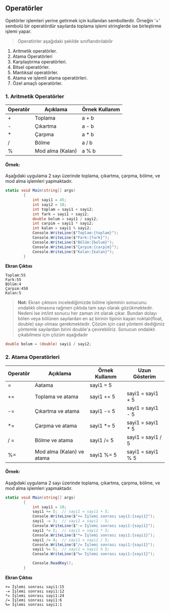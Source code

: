 ## Operatörler
Opetörler işlemleri yerine getirmek için kullanılan sembollerdir. Örneğin '+' sembolü bir operatördür sayılarda toplama işlemi stringlerde ise birleştirme işlemi yapar.
> Operatörler aşağıdaki şekilde sınıflandırılabilir

1. Aritmetik operatörler.
2. Atama Operatörleri
3. Karşılaştırma operatörleri.
4. Bitsel operatörler.
5. Mantıksal operatörler.
6. Atama ve işlemli atama operatörleri.
7. Özel amaçlı operatörler.

### 1. Aritmetik Operatörler

| Operatör| Açıklama 	        | Örnek Kullanım  |   
|---	  |---	                |---	        |
|   +	  |   Toplama 	        |  a + b 	        |
|   -	  |   Çıkartma	        |   a - b	        | 
|   *	  |   Çarpma	        |   a * b	        |   
|   /	  |   Bölme	        |   a / b	        |   	
|   %	  |   Mod alma (Kalan)  |   a % b	|

#### Örnek:
Aşağıdaki uygulama 2 sayı üzerinde toplama, çıkartma, çarpma, bölme, ve mod alma işlemleri yapmaktadır.
```csharp
static void Main(string[] args)
        {
            int sayi1 = 45;
            int sayi2 = 10;
            int toplam = sayi1 + sayi2;
            int fark = sayi1 + sayi2;
            double bolum = sayi1 / sayi2;
            int carpim = sayi1 * sayi2;
            int kalan = sayi1 % sayi2;
            Console.WriteLine($"Toplam:{toplam}");
            Console.WriteLine($"Fark:{fark}");
            Console.WriteLine($"Bölüm:{bolum}");
            Console.WriteLine($"Çarpım:{carpim}");
            Console.WriteLine($"Kalan:{kalan}");
        }
```
**Ekran Çıktısı**
```
Toplam:55
Fark:55
Bölüm:4
Çarpım:450
Kalan:5
```
>  **Not:** Ekran çıktısını incelediğimizde bölme işleminin sonucunu ondalıklı olmasına rağmen çıktıda tam sayı olarak gözükmektedir. Nedeni ise int/int sonucu her zaman int olarak çıkar. Bundan dolayı bölen veya bölünen sayılardan en az birinin tipinin kayan noktalı(float, double) sayı olması gerekmektedir. Çözüm için cast yöntemi dediğimiz yöntemle sayılardan birini double'a çevirebiliriz. 
>  Sonucun ondalıklı çıkabilmesi için çözüm aşağıdadır 
```csharp
double bolum = (double) sayi1 / sayi2;
```
### 2. Atama Operatörleri

| Operatör| Açıklama 	        | Örnek Kullanım  |   Uzun Gösterim |
|---	  |---	                |---	|---
|   =	  |   Aatama        |  sayi1 = 5  | |
|   +=	  |   Toplama ve atama        |  sayi1 += 5  | sayi1 = sayi1 + 5 |
|   -=	  |   Çıkartma ve atama	        |   sayi1 -= 5 	        | sayi1 = sayi1 - 5 |
|   \*=	  |   Çarpma ve atama	        |   sayi1 \*= 5 	        | sayi1 = sayi1 * 5 |  
|   / =	  |   Bölme ve atama	         |   sayi1 /= 5 	        |  sayi1 = sayi1 / 5 | 	
|   %=	  |   Mod alma (Kalan) ve atama  |   sayi1 %= 5 	|sayi1 = sayi1 % 5 |

#### Örnek:
Aşağıdaki uygulama 2 sayı üzerinde toplama, çıkartma, çarpma, bölme, ve mod alma işlemleri yapmaktadır.
```csharp
static void Main(string[] args)
        {
            int sayi1 = 10;
            sayi1 += 5;  // sayi1 = sayi1 + 5;
            Console.WriteLine($"+= İşlemi sonrası sayi1:{sayi1}");
            sayi1 -= 3;  // sayi1 = sayi1 - 5;
            Console.WriteLine($"-= İşlemi sonrası sayi1:{sayi1}");
            sayi1 *= 2;  // sayi1 = sayi1 * 5;
            Console.WriteLine($"*= İşlemi sonrası sayi1:{sayi1}");
            sayi1 /= 4;  // sayi1 = sayi1 / 5;
            Console.WriteLine($"/= İşlemi sonrası sayi1:{sayi1}");
            sayi1 %= 5;  // sayi1 = sayi1 % 5;
            Console.WriteLine($"%= İşlemi sonrası sayi1:{sayi1}");

            Console.ReadKey();
        }
```
**Ekran Çıktısı**
```
+= İşlemi sonrası sayi1:15
-= İşlemi sonrası sayi1:12
*= İşlemi sonrası sayi1:24
/= İşlemi sonrası sayi1:6
%= İşlemi sonrası sayi1:1
```
